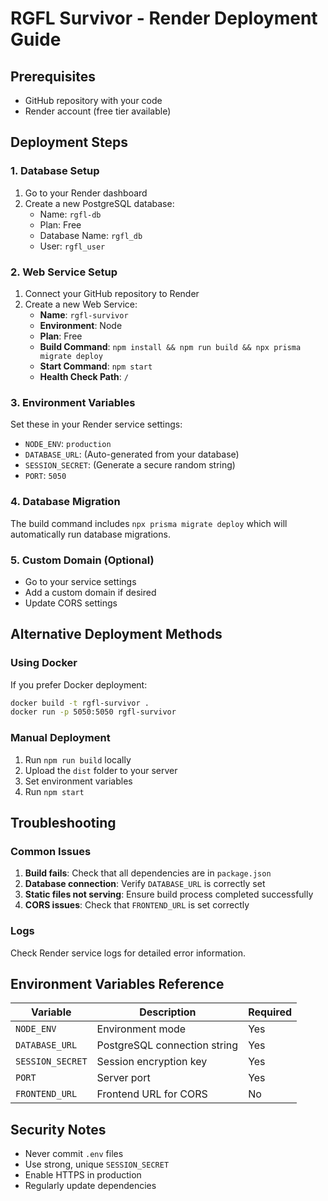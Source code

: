 # RGFL Survivor - Render Deployment Guide

## Prerequisites
- GitHub repository with your code
- Render account (free tier available)

## Deployment Steps

### 1. Database Setup
1. Go to your Render dashboard
2. Create a new PostgreSQL database:
   - Name: `rgfl-db`
   - Plan: Free
   - Database Name: `rgfl_db`
   - User: `rgfl_user`

### 2. Web Service Setup
1. Connect your GitHub repository to Render
2. Create a new Web Service:
   - **Name**: `rgfl-survivor`
   - **Environment**: Node
   - **Plan**: Free
   - **Build Command**: `npm install && npm run build && npx prisma migrate deploy`
   - **Start Command**: `npm start`
   - **Health Check Path**: `/`

### 3. Environment Variables
Set these in your Render service settings:
- `NODE_ENV`: `production`
- `DATABASE_URL`: (Auto-generated from your database)
- `SESSION_SECRET`: (Generate a secure random string)
- `PORT`: `5050`

### 4. Database Migration
The build command includes `npx prisma migrate deploy` which will automatically run database migrations.

### 5. Custom Domain (Optional)
- Go to your service settings
- Add a custom domain if desired
- Update CORS settings

## Alternative Deployment Methods

### Using Docker
If you prefer Docker deployment:
```bash
docker build -t rgfl-survivor .
docker run -p 5050:5050 rgfl-survivor
```

### Manual Deployment
1. Run `npm run build` locally
2. Upload the `dist` folder to your server
3. Set environment variables
4. Run `npm start`

## Troubleshooting

### Common Issues
1. **Build fails**: Check that all dependencies are in `package.json`
2. **Database connection**: Verify `DATABASE_URL` is correctly set
3. **Static files not serving**: Ensure build process completed successfully
4. **CORS issues**: Check that `FRONTEND_URL` is set correctly

### Logs
Check Render service logs for detailed error information.

## Environment Variables Reference

| Variable | Description | Required |
|----------|-------------|----------|
| `NODE_ENV` | Environment mode | Yes |
| `DATABASE_URL` | PostgreSQL connection string | Yes |
| `SESSION_SECRET` | Session encryption key | Yes |
| `PORT` | Server port | Yes |
| `FRONTEND_URL` | Frontend URL for CORS | No |

## Security Notes
- Never commit `.env` files
- Use strong, unique `SESSION_SECRET`
- Enable HTTPS in production
- Regularly update dependencies

